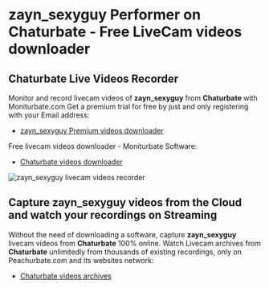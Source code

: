 # zayn_sexyguy Performer on Chaturbate - Free LiveCam videos downloader

## Chaturbate Live Videos Recorder

Monitor and record livecam videos of **zayn_sexyguy** from **Chaturbate** with Moniturbate.com
Get a premium trial for free by just and only registering with your Email address:
* [zayn_sexyguy Premium videos downloader](https://moniturbate.com/request-demo-licence-key.html)

Free livecam videos downloader - Moniturbate Software:
* [Chaturbate videos downloader](https://moniturbate.com/moniturbate-download-software.html)

![zayn_sexyguy livecam videos recorder](https://peachurnet.com/templates/moniturbate-software.png)


## Capture zayn_sexyguy videos from the Cloud and watch your recordings on Streaming

Without the need of downloading a software, capture **zayn_sexyguy** livecam videos from **Chaturbate** 100% online.
Watch Livecam archives from **Chaturbate** unlimitedly from thousands of existing recordings, only on Peachurbate.com and its websites network:
* [Chaturbate videos archives](https://peachurnet.com/)